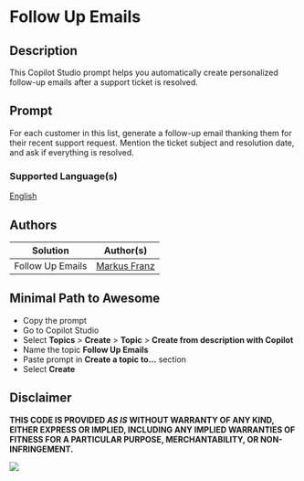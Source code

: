 # Follow Up Emails

## Description

This Copilot Studio prompt helps you automatically create personalized follow-up emails after a support ticket is resolved.

## Prompt

For each customer in this list, generate a follow-up email thanking them for their recent support request. Mention the ticket subject and resolution date, and ask if everything is resolved.

### Supported Language(s)

[English](./en-us/prompt.md)

## Authors

Solution|Author(s)
--------|---------
Follow Up Emails | [Markus Franz](https://github.com/mmbr1606) 

## Minimal Path to Awesome

* Copy the prompt
* Go to Copilot Studio
* Select **Topics** > **Create** > **Topic** > **Create from description with Copilot**
* Name the topic **Follow Up Emails**
* Paste prompt in **Create a topic to...** section 
* Select **Create**

## Disclaimer

**THIS CODE IS PROVIDED *AS IS* WITHOUT WARRANTY OF ANY KIND, EITHER EXPRESS OR IMPLIED, INCLUDING ANY IMPLIED WARRANTIES OF FITNESS FOR A PARTICULAR PURPOSE, MERCHANTABILITY, OR NON-INFRINGEMENT.**

<img src="https://m365-visitor-stats.azurewebsites.net/powerplatform-prompts/samples/copilot-studio/follow-up-emails" aria-hidden="true" />
